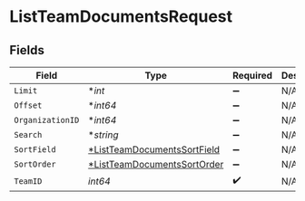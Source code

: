 # ListTeamDocumentsRequest


## Fields

| Field                                                                                | Type                                                                                 | Required                                                                             | Description                                                                          |
| ------------------------------------------------------------------------------------ | ------------------------------------------------------------------------------------ | ------------------------------------------------------------------------------------ | ------------------------------------------------------------------------------------ |
| `Limit`                                                                              | **int*                                                                               | :heavy_minus_sign:                                                                   | N/A                                                                                  |
| `Offset`                                                                             | **int64*                                                                             | :heavy_minus_sign:                                                                   | N/A                                                                                  |
| `OrganizationID`                                                                     | **int64*                                                                             | :heavy_minus_sign:                                                                   | N/A                                                                                  |
| `Search`                                                                             | **string*                                                                            | :heavy_minus_sign:                                                                   | N/A                                                                                  |
| `SortField`                                                                          | [*ListTeamDocumentsSortField](../../models/operations/listteamdocumentssortfield.md) | :heavy_minus_sign:                                                                   | N/A                                                                                  |
| `SortOrder`                                                                          | [*ListTeamDocumentsSortOrder](../../models/operations/listteamdocumentssortorder.md) | :heavy_minus_sign:                                                                   | N/A                                                                                  |
| `TeamID`                                                                             | *int64*                                                                              | :heavy_check_mark:                                                                   | N/A                                                                                  |